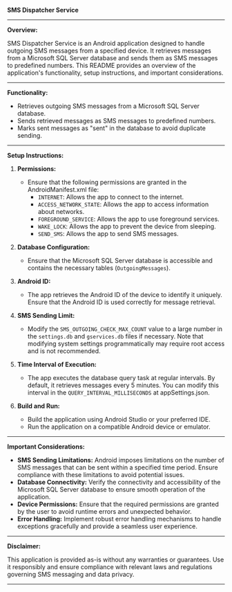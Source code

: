 **SMS Dispatcher Service**

---

**Overview:**

SMS Dispatcher Service is an Android application designed to handle outgoing SMS messages from a specified device. It retrieves messages from a Microsoft SQL Server database and sends them as SMS messages to predefined numbers. This README provides an overview of the application's functionality, setup instructions, and important considerations.

---

**Functionality:**

- Retrieves outgoing SMS messages from a Microsoft SQL Server database.
- Sends retrieved messages as SMS messages to predefined numbers.
- Marks sent messages as "sent" in the database to avoid duplicate sending.

---

**Setup Instructions:**

1. **Permissions:**
    - Ensure that the following permissions are granted in the AndroidManifest.xml file:
        - `INTERNET`: Allows the app to connect to the internet.
        - `ACCESS_NETWORK_STATE`: Allows the app to access information about networks.
        - `FOREGROUND_SERVICE`: Allows the app to use foreground services.
        - `WAKE_LOCK`: Allows the app to prevent the device from sleeping.
        - `SEND_SMS`: Allows the app to send SMS messages.

2. **Database Configuration:**
    - Ensure that the Microsoft SQL Server database is accessible and contains the necessary tables (`OutgoingMessages`).

3. **Android ID:**
    - The app retrieves the Android ID of the device to identify it uniquely. Ensure that the Android ID is used correctly for message retrieval.

4. **SMS Sending Limit:**
    - Modify the `SMS_OUTGOING_CHECK_MAX_COUNT` value to a large number in the `settings.db` and `gservices.db` files if necessary. Note that modifying system settings programmatically may require root access and is not recommended.

5. **Time Interval of Execution:**
    - The app executes the database query task at regular intervals. By default, it retrieves messages every 5 minutes. You can modify this interval in the `QUERY_INTERVAL_MILLISECONDS` at appSettings.json.

6. **Build and Run:**
    - Build the application using Android Studio or your preferred IDE.
    - Run the application on a compatible Android device or emulator.

---

**Important Considerations:**

- **SMS Sending Limitations:** Android imposes limitations on the number of SMS messages that can be sent within a specified time period. Ensure compliance with these limitations to avoid potential issues.
- **Database Connectivity:** Verify the connectivity and accessibility of the Microsoft SQL Server database to ensure smooth operation of the application.
- **Device Permissions:** Ensure that the required permissions are granted by the user to avoid runtime errors and unexpected behavior.
- **Error Handling:** Implement robust error handling mechanisms to handle exceptions gracefully and provide a seamless user experience.

---

**Disclaimer:**

This application is provided as-is without any warranties or guarantees. Use it responsibly and ensure compliance with relevant laws and regulations governing SMS messaging and data privacy.

---
